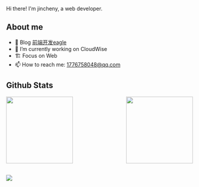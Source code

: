 Hi there! I'm jincheny, a web developer.

## **About me**

- 🎨 Blog [前端开发eagle](https://www.toutiao.com/c/user/token/MS4wLjABAAAApxOm0cSDi3UFlwSmwDHu-kieIaEO6yaesGcVsd2RIgI/?source=mine_home)
- 🔭 I’m currently working on CloudWise
- 🏗 Focus on Web
- 📫 How to reach me: 1776758048@qq.com

## **Github Stats**

<p>
<p style="display: flex; justify-content: space-between; align-items:center;">
<img height="180em" align="left" src="https://github-readme-stats.vercel.app/api?username=jincheny&show_icons=true&icon_color=CE1D2D&text_color=718096&bg_color=ffffff&include_all_commits=true" />
<img height="180em" align="right" src="https://github-readme-stats.vercel.app/api/top-langs/?username=jincheny&exclude_repo=KNN-Image-Classification&show_icons=true&count_private=true&text_color=718096&layout=compact&langs_count=6&count_private=true&bg_color=ffffff" />
</p>
<br>
<img src="https://activity-graph.herokuapp.com/graph?username=jincheny&theme=react-dark&area=true&bg_color=fff&line=0969da&point=0969da&color=24292f&radius=4" />
</p>
